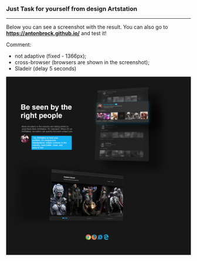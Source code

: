### Just Task for yourself from design Artstation

* * *


Below you can see a screenshot with the result.
You can also go to **https://antonbrock.github.io/** and test it!

Comment:
- not adaptive (fixed - 1366px);
- cross-browser (browsers are shown in the screenshot);
- Sladeir (delay 5 seconds)

![Screenshot](screenPromo.png)
